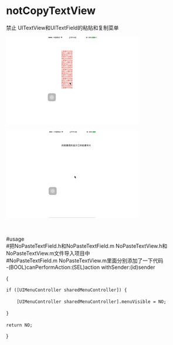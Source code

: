 # notCopyTextView
禁止 UITextView和UITextField的粘贴和复制菜单



![image](https://github.com/dongpeng66/notCopyTextView/blob/master/example1.gif)

![image](https://github.com/dongpeng66/notCopyTextView/blob/master/example2.gif)

</br>



#usage</br>
#把NoPasteTextField.h和NoPasteTextField.m  NoPasteTextView.h和NoPasteTextView.m文件导入项目中</br>
#NoPasteTextField.m  NoPasteTextView.m里面分别添加了一下代码</br>
-(BOOL)canPerformAction:(SEL)action withSender:(id)sender

{
    
    if ([UIMenuController sharedMenuController]) {
        
        [UIMenuController sharedMenuController].menuVisible = NO;
        
    }
    
    return NO;
    
}
